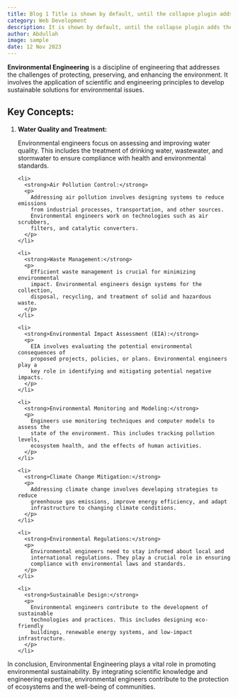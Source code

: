 ```yaml
---
title: Blog 1 Title is shown by default, until the collapse plugin adds the appropriate classes th
category: Web Development
description: It is shown by default, until the collapse plugin adds the appropriate classes that we use to style each element. These classes control the overall appearance, as well as the showing and hiding via CSS transitions.
author: Abdullah
image: sample
date: 12 Nov 2023
---
```


<!DOCTYPE html>
<html lang="en">

<head>
    <meta charset="UTF-8">
    <meta name="viewport" content="width=device-width, initial-scale=1.0">
    <title>Theoretical Background: Environmental Engineering</title>
</head>

<body>
  <p>
    <strong>Environmental Engineering</strong> is a discipline of engineering
    that addresses the challenges of protecting, preserving, and enhancing the
    environment. It involves the application of scientific and engineering
    principles to develop sustainable solutions for environmental issues.
  </p>

  <h2>Key Concepts:</h2>

  <ol>
    <li>
      <strong>Water Quality and Treatment:</strong>
      <p>
        Environmental engineers focus on assessing and improving water quality.
        This includes the treatment of drinking water, wastewater, and
        stormwater to ensure compliance with health and environmental standards.
      </p>
    </li>

    <li>
      <strong>Air Pollution Control:</strong>
      <p>
        Addressing air pollution involves designing systems to reduce emissions
        from industrial processes, transportation, and other sources.
        Environmental engineers work on technologies such as air scrubbers,
        filters, and catalytic converters.
      </p>
    </li>

    <li>
      <strong>Waste Management:</strong>
      <p>
        Efficient waste management is crucial for minimizing environmental
        impact. Environmental engineers design systems for the collection,
        disposal, recycling, and treatment of solid and hazardous waste.
      </p>
    </li>

    <li>
      <strong>Environmental Impact Assessment (EIA):</strong>
      <p>
        EIA involves evaluating the potential environmental consequences of
        proposed projects, policies, or plans. Environmental engineers play a
        key role in identifying and mitigating potential negative impacts.
      </p>
    </li>

    <li>
      <strong>Environmental Monitoring and Modeling:</strong>
      <p>
        Engineers use monitoring techniques and computer models to assess the
        state of the environment. This includes tracking pollution levels,
        ecosystem health, and the effects of human activities.
      </p>
    </li>

    <li>
      <strong>Climate Change Mitigation:</strong>
      <p>
        Addressing climate change involves developing strategies to reduce
        greenhouse gas emissions, improve energy efficiency, and adapt
        infrastructure to changing climate conditions.
      </p>
    </li>

    <li>
      <strong>Environmental Regulations:</strong>
      <p>
        Environmental engineers need to stay informed about local and
        international regulations. They play a crucial role in ensuring
        compliance with environmental laws and standards.
      </p>
    </li>

    <li>
      <strong>Sustainable Design:</strong>
      <p>
        Environmental engineers contribute to the development of sustainable
        technologies and practices. This includes designing eco-friendly
        buildings, renewable energy systems, and low-impact infrastructure.
      </p>
    </li>

  </ol>

  <p>
    In conclusion, Environmental Engineering plays a vital role in promoting
    environmental sustainability. By integrating scientific knowledge and
    engineering expertise, environmental engineers contribute to the protection
    of ecosystems and the well-being of communities.
  </p>
</body>

</html>
